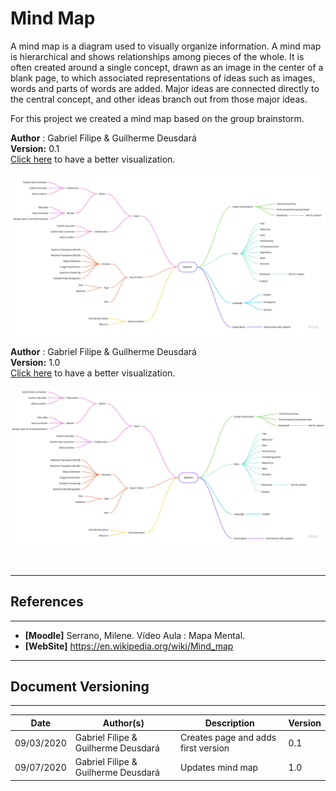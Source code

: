 # Mind Map

A mind map is a diagram used to visually organize information. A mind map is hierarchical and shows relationships among pieces of the whole. It is often created around a single concept, drawn as an image in the center of a blank page, to which associated representations of ideas such as images, words and parts of words are added. Major ideas are connected directly to the central concept, and other ideas branch out from those major ideas.

For this project we created a mind map based on the group brainstorm.

**Author** : Gabriel Filipe & Guilherme Deusdará</br>
**Version:** 0.1 </br>
[Click here](https://ibb.co/MVsWJkN) to have a better visualization. </br>

![Gabriel Filipe & Guilherme Deusdará](./images/mind_map_v0.jpg)

**Author** : Gabriel Filipe & Guilherme Deusdará</br>
**Version:** 1.0</br>
[Click here](https://ibb.co/qrD4zBh) to have a better visualization. </br>

![Gabriel Filipe & Guilherme Deusdará](./images/mind_map_v1.jpg)

<br>

---
## References
---
- **[Moodle]** Serrano, Milene. Vídeo Aula : Mapa Mental.
- **[WebSite]** <a href="dt">https://en.wikipedia.org/wiki/Mind_map</a>

***
## Document Versioning
---

| Date | Author(s) | Description | Version |
|------|-------|-----------|--------|
| 09/03/2020 | Gabriel Filipe & Guilherme Deusdará | Creates page and adds first version | 0.1 |
| 09/07/2020 | Gabriel Filipe & Guilherme Deusdará | Updates mind map | 1.0 |
